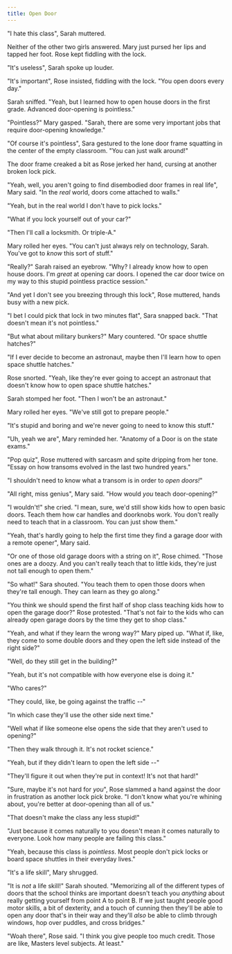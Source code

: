 ```yaml
---
title: Open Door
---
```


"I hate this class", Sarah muttered.

Neither of the other two girls answered. Mary just pursed her lips and tapped her foot. Rose kept fiddling with the lock.

"It's useless", Sarah spoke up louder.

"It's important", Rose insisted, fiddling with the lock. "You open doors every day."

Sarah sniffed. "Yeah, but I learned how to open house doors in the first grade. Advanced door-opening is pointless."

"Pointless?" Mary gasped. "Sarah, there are some very important jobs that require door-opening knowledge."

"Of course it's pointless", Sara gestured to the lone door frame squatting in the center of the empty classroom. "You can just walk around!"

The door frame creaked a bit as Rose jerked her hand, cursing at another broken lock pick.

"Yeah, well, you aren't going to find disembodied door frames in real life", Mary said. "In the *real* world, doors come attached to walls."

"Yeah, but in the real world I don't have to pick locks."

"What if you lock yourself out of your car?"

"Then I'll call a locksmith. Or triple-A."

Mary rolled her eyes. "You can't just always rely on technology, Sarah. You've got to *know* this sort of stuff."

"Really?" Sarah raised an eyebrow. "Why? I already know how to open house doors. I'm *great* at opening car doors. I opened the car door twice on my way to this stupid pointless practice session."

"And yet I don't see you breezing through this lock", Rose muttered, hands busy with a new pick.

"I bet I could pick that lock in two minutes flat", Sara snapped back. "That doesn't mean it's not pointless."

"But what about military bunkers?" Mary countered. "Or space shuttle hatches?"

"If I ever decide to become an astronaut, maybe then I'll learn how to open space shuttle hatches."

Rose snorted. "Yeah, like they're ever going to accept an astronaut that doesn't know how to open space shuttle hatches."

Sarah stomped her foot. "Then I won't be an astronaut."

Mary rolled her eyes. "We've still got to prepare people."

"It's stupid and boring and we're never going to need to know this stuff."

"Uh, yeah we are", Mary reminded her. "Anatomy of a Door is on the state exams."

"Pop quiz", Rose muttered with sarcasm and spite dripping from her tone. "Essay on how transoms evolved in the last two hundred years."

"I shouldn't need to know what a transom is in order to *open doors!*"

"All right, miss genius", Mary said. "How would *you* teach door-opening?"

"I wouldn't!" she cried. "I mean, sure, we'd still show kids how to open basic doors. Teach them how car handles and doorknobs work. You don't really need to teach that in a classroom. You can just show them."

"Yeah, that's hardly going to help the first time they find a garage door with a remote opener", Mary said.

"Or one of those old garage doors with a string on it", Rose chimed. "Those ones are a doozy. And you can't really teach that to little kids, they're just not tall enough to open them."

"So what!" Sara shouted. "You teach them to open those doors when they're tall enough. They can learn as they go along."

"You think we should spend the first half of shop class teaching kids how to open the garage door?" Rose protested. "That's not fair to the kids who can already open garage doors by the time they get to shop class."

"Yeah, and what if they learn the wrong way?" Mary piped up. "What if, like, they come to some double doors and they open the left side instead of the right side?"

"Well, do they still get in the building?"

"Yeah, but it's not compatible with how everyone else is doing it."

"Who cares?"

"They could, like, be going against the traffic --"

"In which case they'll use the other side next time."

"Well what if like someone else opens the side that they aren't used to opening?"

"Then they walk through it. It's not rocket science."

"Yeah, but if they didn't learn to open the left side --"

"They'll figure it out when they're put in context! It's not that hard!"

"Sure, maybe it's not hard for *you*", Rose slammed a hand against the door in frustration as another lock pick broke. "I don't know what you're whining about, you're better at door-opening than all of us."

"That doesn't make the class any less stupid!"

"Just because it comes naturally to you doesn't mean it comes naturally to everyone. Look how many people are failing this class."

"Yeah, because this class is *pointless*. Most people don't pick locks or board space shuttles in their everyday lives."

"It's a life skill", Mary shrugged.

"It is *not* a life skill!" Sarah shouted. "Memorizing all of the different types of doors that the school thinks are important doesn't teach you *anything* about really getting yourself from point A to point B. If we just taught people good motor skills, a bit of dexterity, and a touch of cunning then they'll be able to open any door that's in their way and they'll *also* be able to climb through windows, hop over puddles, and cross bridges."

"Woah there", Rose said. "I think you give people too much credit. Those are like, Masters level subjects. At least."
